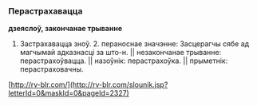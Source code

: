 ### Перастрахавацца
**дзеяслоў, закончанае трыванне**

1. Застрахавацца зноў. 2. пераноснае значэнне: Засцерагчы сябе ад магчымай адказнасці за што-н. || незакончанае трыванне: перастрахоўвацца. || назоўнік: перастрахоўка. || прыметнік: перастраховачны.

<a rel="author">[http://rv-blr.com/](http://rv-blr.com/slounik.jsp?letterId=0&maskId=0&pageId=2327)</a>
